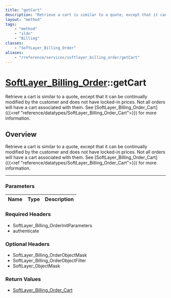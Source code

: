 ```yaml
---
title: "getCart"
description: "Retrieve a cart is similar to a quote, except that it can be continually modified by the customer and does not have lock... "
layout: "method"
tags:
    - "method"
    - "sldn"
    - "Billing"
classes:
    - "SoftLayer_Billing_Order"
aliases:
    - "/reference/services/softlayer_billing_order/getCart"
---
```

# [SoftLayer_Billing_Order](/reference/services/SoftLayer_Billing_Order)::getCart

Retrieve a cart is similar to a quote, except that it can be continually modified by the customer and does not have locked-in prices. Not all orders will have a cart associated with them. See [SoftLayer_Billing_Order_Cart]({{<ref "reference/datatypes/SoftLayer_Billing_Order_Cart">}}) for more information.


## Overview 
Retrieve a cart is similar to a quote, except that it can be continually modified by the customer and does not have locked-in prices. Not all orders will have a cart associated with them. See [SoftLayer_Billing_Order_Cart]({{<ref "reference/datatypes/SoftLayer_Billing_Order_Cart">}}) for more information.

-----

### Parameters 
|Name | Type | Description |
| --- | --- | --- |


### Required Headers
* SoftLayer_Billing_OrderInitParameters
* authenticate


### Optional Headers
* SoftLayer_Billing_OrderObjectMask
* SoftLayer_Billing_OrderObjectFilter
* SoftLayer_ObjectMask

### Return Values
* <a href='/reference/datatypes/SoftLayer_Billing_Order_Cart'>SoftLayer_Billing_Order_Cart </a>




